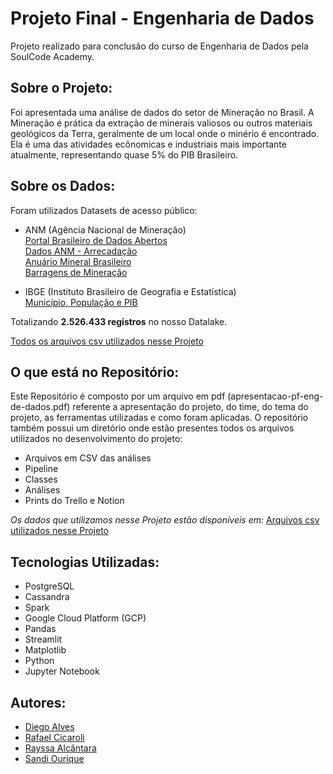 # Projeto Final - Engenharia de Dados
Projeto realizado para conclusão do curso de Engenharia de Dados pela SoulCode Academy.

## Sobre o Projeto:
Foi apresentada uma análise de dados do setor de Mineração no Brasil. A Mineração é prática da extração de minerais valiosos ou outros materiais
geológicos da Terra, geralmente de um local onde o minério é encontrado. Ela é uma das atividades ecônomicas e industriais mais importante atualmente, representando quase 5% do PIB Brasileiro. 

## Sobre os Dados:
Foram utilizados Datasets de acesso público:
* ANM (Agência Nacional de Mineração) \
[Portal Brasileiro de Dados Abertos](https://dados.gov.br/) \
[Dados ANM - Arrecadação](https://dados.gov.br/dataset/sistema-arrecadacao) \
[Anuário Mineral Brasileiro](https://dados.gov.br/dataset/anuario-mineral-brasileiro-amb) \
[Barragens de Mineração](https://dados.gov.br/dataset/barragens-de-mineracao) 

* IBGE (Instituto Brasileiro de Geografia e Estatística) \
[Município, População e PIB](https://ftp.ibge.gov.br/Estimativas_de_Populacao/Estimativas_2021/)

Totalizando **2.526.433 registros** no nosso Datalake.

[Todos os arquivos csv utilizados nesse Projeto](https://drive.google.com/drive/folders/11TXoldolsJNq3iX0VLTzE_cPZOvWiQYf?usp=sharing)

## O que está no Repositório:
Este Repositório é composto por um arquivo em pdf (apresentacao-pf-eng-de-dados.pdf) referente a apresentação do projeto, do time, do tema do projeto, as ferramentas utilizadas e como foram aplicadas.
O repositório também possui um diretório onde estão presentes todos os arquivos utilizados no desenvolvimento do projeto:
* Arquivos em CSV das análises
* Pipeline
* Classes
* Análises
* Prints do Trello e Notion

*Os dados que utilizamos nesse Projeto estão disponíveis em:*
[Arquivos csv utilizados nesse Projeto](https://drive.google.com/drive/folders/11TXoldolsJNq3iX0VLTzE_cPZOvWiQYf?usp=sharing)

## Tecnologias Utilizadas:
* PostgreSQL
* Cassandra
* Spark
* Google Cloud Platform (GCP)
* Pandas
* Streamlit
* Matplotlib
* Python
* Jupyter Notebook

## Autores: 
* [Diego Alves](https://www.linkedin.com/in/diegomoal/) 
* [Rafael Cicaroli](https://www.linkedin.com/in/rafaelcicaroli/) 
* [Rayssa Alcântara](https://www.linkedin.com/in/rayssarte/) 
* [Sandi Ourique](https://www.linkedin.com/in/sandi-larissa-ourique-500412167/)

